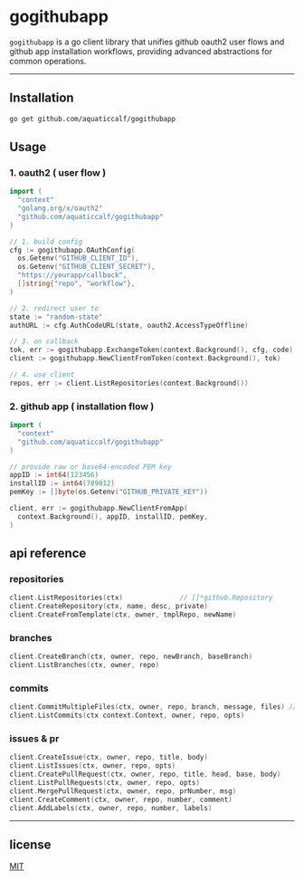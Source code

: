 # gogithubapp

`gogithubapp` is a go client library that unifies github oauth2 user flows and github app installation workflows, providing advanced abstractions for common operations.

---

## Installation

```bash
go get github.com/aquaticcalf/gogithubapp
```

## Usage

### 1. oauth2 ( user flow )

```go
import (
  "context"
  "golang.org/x/oauth2"
  "github.com/aquaticcalf/gogithubapp"
)

// 1. build config
cfg := gogithubapp.OAuthConfig(
  os.Getenv("GITHUB_CLIENT_ID"),
  os.Getenv("GITHUB_CLIENT_SECRET"),
  "https://yourapp/callback",
  []string{"repo", "workflow"},
)

// 2. redirect user to
state := "random-state"
authURL := cfg.AuthCodeURL(state, oauth2.AccessTypeOffline)

// 3. on callback
tok, err := gogithubapp.ExchangeToken(context.Background(), cfg, code)
client := gogithubapp.NewClientFromToken(context.Background(), tok)

// 4. use client
repos, err := client.ListRepositories(context.Background())
```

### 2. github app ( installation flow )

```go
import (
  "context"
  "github.com/aquaticcalf/gogithubapp"
)

// provide raw or base64-encoded PEM key
appID := int64(123456)
installID := int64(789012)
pemKey := []byte(os.Getenv("GITHUB_PRIVATE_KEY"))

client, err := gogithubapp.NewClientFromApp(
  context.Background(), appID, installID, pemKey,
)
```

## api reference

### repositories

```go
client.ListRepositories(ctx)              // []*github.Repository
client.CreateRepository(ctx, name, desc, private)
client.CreateFromTemplate(ctx, owner, tmplRepo, newName)
```

### branches

```go
client.CreateBranch(ctx, owner, repo, newBranch, baseBranch)
client.ListBranches(ctx, owner, repo)
```

### commits

```go
client.CommitMultipleFiles(ctx, owner, repo, branch, message, files) // files map[string][]byte
client.ListCommits(ctx context.Context, owner, repo, opts)
```

### issues & pr

```go
client.CreateIssue(ctx, owner, repo, title, body)
client.ListIssues(ctx, owner, repo, opts)
client.CreatePullRequest(ctx, owner, repo, title, head, base, body)
client.ListPullRequests(ctx, owner, repo, opts)
client.MergePullRequest(ctx, owner, repo, prNumber, msg)
client.CreateComment(ctx, owner, repo, number, comment)
client.AddLabels(ctx, owner, repo, number, labels)
```

---

## license

[MIT](license.md)
